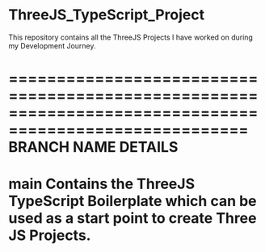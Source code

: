 # ThreeJS_TypeScript_Project

This repository contains all the ThreeJS Projects I have worked on during my Development Journey.

=======================================================================================================
BRANCH NAME         DETAILS
=======================================================================================================
main                Contains the ThreeJS TypeScript Boilerplate which can be used as a start point to
                    create Three JS Projects.
=======================================================================================================
